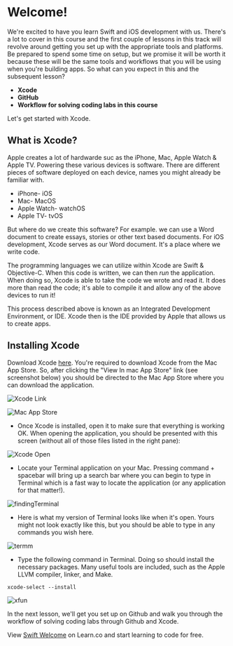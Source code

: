 # Welcome!

We're excited to have you learn Swift and iOS development with us. There's a lot to cover in this course and the first couple of lessons in this track will revolve around getting you set up with the appropriate tools and platforms. Be prepared to spend some time on setup, but we promise it will be worth it because these will be the same tools and workflows that you will be using when you're building apps. So what can you expect in this and the subsequent lesson? 

- **Xcode**
- **GitHub**
- **Workflow for solving coding labs in this course**

Let's get started with Xcode. 

## What is Xcode?

Apple creates a lot of hardwarde suc as the iPhone, Mac, Apple Watch & Apple TV. Powering these various devices is software. There are different pieces of software deployed on each device, names you might already be familiar with.

* iPhone- iOS
* Mac- MacOS
* Apple Watch- watchOS
* Apple TV- tvOS

But where do we create this software? For example. we can use a Word document to create essays, stories or other text based documents. For iOS development, Xcode serves as our Word document. It's a place where we write code.

The programming languages we can utilize within Xcode are Swift & Objective-C. When this code is written, we can then *run* the application. When doing so, Xcode is able to take the code we wrote and read it. It does more than read the code; it's able to compile it and allow any of the above devices to run it!

This process described above is known as an Integrated Development Environment, or IDE. Xcode then is the IDE provided by Apple that allows us to create apps.

## Installing Xcode

Download Xcode [here](https://itunes.apple.com/us/app/xcode/id497799835?mt=12). You're required to download Xcode from the Mac App Store. So, after clicking the "View In mac App Store" link (see screenshot below) you should be directed to the Mac App Store where you can download the application.

![Xcode Link](http://i.imgur.com/GJitSSJ.png)

![Mac App Store](http://i.imgur.com/lAXSXCj.png)


* Once Xcode is installed, open it to make sure that everything is working OK. When opening the application, you should be presented with this screen (without all of those files listed in the right pane):

![Xcode Open](http://i.imgur.com/lP6H2Px.png)

* Locate your Terminal application on your Mac. Pressing command + spacebar will bring up a search bar where you can begin to type in Terminal which is a fast way to locate the application (or any application for that matter!).

![findingTerminal](http://i.imgur.com/KHIEntU.png)

* Here is what my version of Terminal looks like when it's open. Yours might not look exactly like this, but you should be able to type in any commands you wish here.

![termm](http://i.imgur.com/SZegciH.png)

* Type the following command in Terminal. Doing so should install the necessary packages. Many useful tools are included, such as the Apple LLVM compiler, linker, and Make.

`xcode-select --install`

![xfun](http://i.imgur.com/jEB36Qc.png)

In the next lesson, we'll get you set up on Github and walk you through the workflow of solving coding labs through Github and Xcode. 


<p class='util--hide'>View <a href='https://learn.co/lessons/swift-welcome'>Swift Welcome</a> on Learn.co and start learning to code for free.</p>
